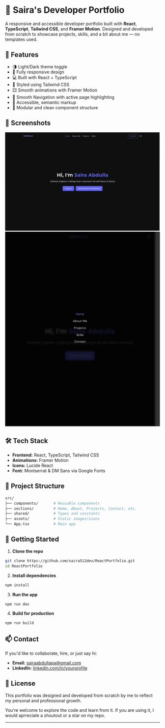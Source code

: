 # 💼 Saira's Developer Portfolio

A responsive and accessible developer portfolio built with **React**, **TypeScript**, **Tailwind CSS**, and **Framer Motion**. Designed and developed from scratch to showcase projects, skills, and a bit about me — no templates used.

## 🚀 Features

- 🌗 Light/Dark theme toggle
- 📱 Fully responsive design
- 💻 Built with React + TypeScript
- 🎨 Styled using Tailwind CSS
- 🎞️ Smooth animations with Framer Motion
- 📌 Smooth Navigation with active page highlighting
- 📜 Accessible, semantic markup
- 🧩 Modular and clean component structure

## 📸 Screenshots

![Desktop View](./public/PortfolioLatest.png)
![Mobile View](./public/portfolio-mobile.png)

## 🛠️ Tech Stack

- **Frontend:** React, TypeScript, Tailwind CSS
- **Animations:** Framer Motion
- **Icons:** Lucide React
- **Font:** Montserrat & DM Sans via Google Fonts

## 📂 Project Structure

```bash
src/
├── components/       # Reusable components
├── sections/         # Home, About, Projects, Contact, etc.
├── shared/           # Types and constants
├── assets/           # Static images/icons
└── App.tsx           # Main app
```

## 🔧 Getting Started

1. **Clone the repo**

```bash
git clone https://github.com/saira512dev/ReactPortfolio.git
cd ReactPortfolio
```

2. **Install dependencies**

```bash
npm install
```

3. **Run the app**

```bash
npm run dev
```

4. **Build for production**

```bash
npm run build
```

## 📫 Contact

If you'd like to collaborate, hire, or just say hi:

- **Email:** sairaabdullapa@gmail.com
- **LinkedIn:** [linkedin.com/in/yourprofile](https://www.linkedin.com/in/saira-abdulla/)

## 📄 License

This portfolio was designed and developed from scratch by me to reflect my personal and professional growth.

You're welcome to explore the code and learn from it. If you are using it, I would aprreciate a shoutout or a star on my repo.

---
